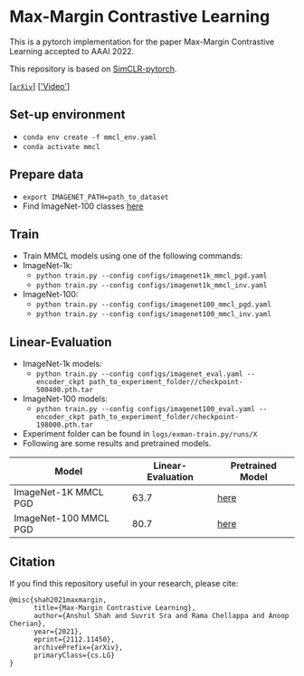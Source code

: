 # Max-Margin Contrastive Learning

This is a pytorch implementation for the paper Max-Margin Contrastive Learning accepted to AAAI 2022.

This repository is based on [SimCLR-pytorch](https://github.com/AndrewAtanov/simclr-pytorch). 

[[`arXiv`](https://arxiv.org/abs/2112.11450)] [['Video']()]

## Set-up environment
- `conda env create -f mmcl_env.yaml`
- `conda activate mmcl`
  
## Prepare data
- `export IMAGENET_PATH=path_to_dataset`
- Find ImageNet-100 classes [here](https://github.com/HobbitLong/CMC/blob/master/imagenet100.txt)

## Train 
- Train MMCL models using one of the following commands:
- ImageNet-1k:
  - `python train.py --config configs/imagenet1k_mmcl_pgd.yaml`
  - `python train.py --config configs/imagenet1k_mmcl_inv.yaml`
- ImageNet-100:
  - `python train.py --config configs/imagenet100_mmcl_pgd.yaml`
  - `python train.py --config configs/imagenet100_mmcl_inv.yaml`

## Linear-Evaluation
- ImageNet-1k models:
  - `python train.py --config configs/imagenet_eval.yaml --encoder_ckpt path_to_experiment_folder//checkpoint-500400.pth.tar`
- ImageNet-100 models:
  - `python train.py --config configs/imagenet100_eval.yaml --encoder_ckpt path_to_experiment_folder/checkpoint-198000.pth.tar`
- Experiment folder can be found in `logs/exman-train.py/runs/X`
- Following are some results and pretrained models. 

| Model | Linear-Evaluation | Pretrained Model |
| --- | --------- | -------- |
| ImageNet-1K MMCL PGD | 63.7 | [here](http://www.cis.jhu.edu/~ashah/MMCL/imagenet1k_mmcl_pgd.pth.tar)
| ImageNet-100 MMCL PGD | 80.7 | [here](http://www.cis.jhu.edu/~ashah/MMCL/imagenet100_mmcl_pgd.pth.tar)

## Citation
If you find this repository useful in your research, please cite:
```
@misc{shah2021maxmargin,
      title={Max-Margin Contrastive Learning}, 
      author={Anshul Shah and Suvrit Sra and Rama Chellappa and Anoop Cherian},
      year={2021},
      eprint={2112.11450},
      archivePrefix={arXiv},
      primaryClass={cs.LG}
}
```

